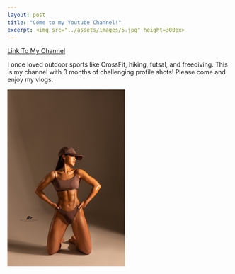 ```yaml
---
layout: post
title: "Come to my Youtube Channel!"
excerpt: <img src="../assets/images/5.jpg" height=300px>
---
```

<p><a href="https://www.youtube.com/channel/UC_oumoOTWAQBpG_2sCano7A" target="_blank" rel="noopener noreferrer">Link To My Channel</a></p>

I once loved outdoor sports like CrossFit, hiking, futsal, and freediving. This is my channel with 3 months of challenging profile shots! Please come and enjoy my vlogs.

<img src="../../../assets/images/5.jpg" height=400px>